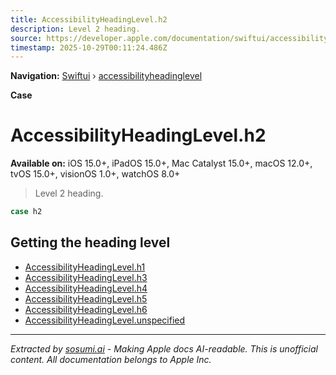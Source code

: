 ```yaml
---
title: AccessibilityHeadingLevel.h2
description: Level 2 heading.
source: https://developer.apple.com/documentation/swiftui/accessibilityheadinglevel/h2
timestamp: 2025-10-29T00:11:24.486Z
---
```


**Navigation:** [Swiftui](/documentation/swiftui) › [accessibilityheadinglevel](/documentation/swiftui/accessibilityheadinglevel)

**Case**

# AccessibilityHeadingLevel.h2

**Available on:** iOS 15.0+, iPadOS 15.0+, Mac Catalyst 15.0+, macOS 12.0+, tvOS 15.0+, visionOS 1.0+, watchOS 8.0+

> Level 2 heading.

```swift
case h2
```

## Getting the heading level

- [AccessibilityHeadingLevel.h1](/documentation/swiftui/accessibilityheadinglevel/h1)
- [AccessibilityHeadingLevel.h3](/documentation/swiftui/accessibilityheadinglevel/h3)
- [AccessibilityHeadingLevel.h4](/documentation/swiftui/accessibilityheadinglevel/h4)
- [AccessibilityHeadingLevel.h5](/documentation/swiftui/accessibilityheadinglevel/h5)
- [AccessibilityHeadingLevel.h6](/documentation/swiftui/accessibilityheadinglevel/h6)
- [AccessibilityHeadingLevel.unspecified](/documentation/swiftui/accessibilityheadinglevel/unspecified)

---

*Extracted by [sosumi.ai](https://sosumi.ai) - Making Apple docs AI-readable.*
*This is unofficial content. All documentation belongs to Apple Inc.*
